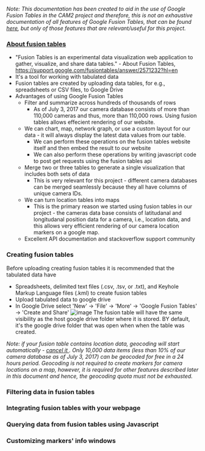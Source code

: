 <i> Note: This documentation has been created to aid in the use of Google Fusion Tables in the CAM2 project and therefore, this is not an exhaustive documentation of all features of Google Fusion Tables, that can be found [here](https://developers.google.com/fusiontables/), but only of those features that are relevant/useful for this project.</i>

### [About fusion tables](https://support.google.com/fusiontables/answer/2571232?hl=en)
 - "Fusion Tables is an experimental data visualization web application to gather, visualize, and share data tables." - About Fusion Tables, https://support.google.com/fusiontables/answer/2571232?hl=en
 - It's a tool for working with tabulated data
 - Fusion tables are created by uploading data tables, for e.g., spreadsheets or CSV files, to Google Drive
 - Advantages of using Google Fusion Tables
   * Filter and summarize across hundreds of thousands of rows
      * As of July 3, 2017 our camera database consists of more than 110,000 cameras and thus, more than 110,000 rows. Using fusion tables allows effecient rendering of our website.
   * We can chart, map, network graph, or use a custom layout for our data - it will always display the latest data values from our table. 
      * We can perform these operations on the fusion tables website itself and then embed the result to our website
      * We can also perform these operations by writing javascript code to post get requests using the fusion tables api
   * Merge two or three tables to generate a single visualization that includes both sets of data
      * This is very relevant for this project - different camera databases can be merged seamlessly because they all have columns of unique camera IDs.
   * We can turn location tables into maps
      * This is the primary reason we started using fusion tables in our project - the cameras data base consists of latitudanal and longitudanal position data for a camera, i.e., location data, and this allows very efficient rendering of our camera location markers on a google map.
   * Excellent API documentation and stackoverflow support community
 
### Creating fusion tables
Before uploading creating fusion tables it is recommended that the tabulated data have 
- Spreadsheets, delimited text files (.csv, .tsv, or .txt), and Keyhole Markup Language files (.kml) to create fusion tables
- Upload tabulated data to google drive
- In Google Drive select 'New' -> 'File' -> 'More' -> 'Google Fusion Tables' -> 'Create and Share'
![image](https://drive.google.com/open?id=0Bx6vDx1hyDf0N3drYm4wTFlvQ0k)
The fusion table will have the same visibility as the host google drive folder where it is stored. BY default, it's the google drive folder that was open when when the table was created.

<i> Note: if your fusion table contains location data, geocoding will start automatically - <u> cancel it </u>. Only 10,000 data items (less than 10% of our camera database as of July 3, 2017) can be geocoded for free in a 24 hours period. Geocoding is not required to create markers for camera locations on a map, however, it is required for other features described later in this document and hence, the geocoding quota must not be exhausted. </i>

### Filtering data in fusion tables

### Integrating fusion tables with your webpage

### Querying data from fusion tables using Javascript

### Customizing markers' info windows


